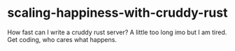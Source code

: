 # scaling-happiness-with-cruddy-rust
How fast can I write a cruddy rust server?
A little too long imo but I am tired.
Get coding, who cares what happens.
